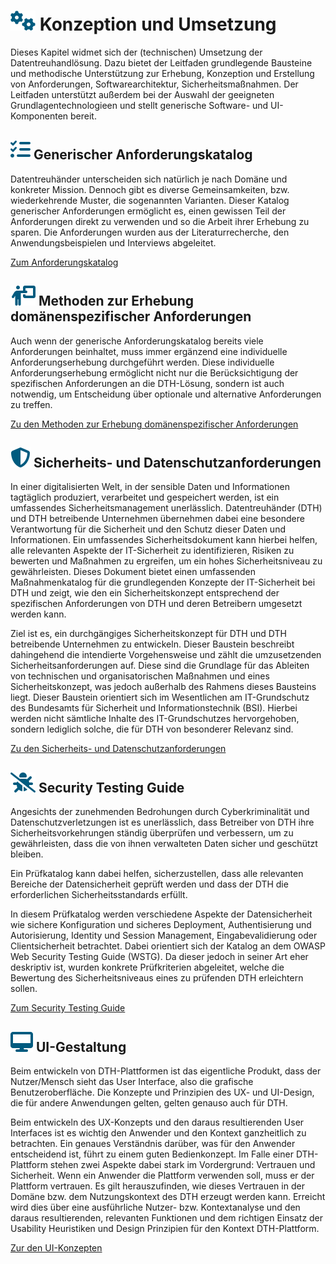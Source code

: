 # ![](../assets/images/gears.svg) Konzeption und Umsetzung
Dieses Kapitel widmet sich der (technischen) Umsetzung der Datentreuhandlösung. Dazu bietet der Leitfaden grundlegende Bausteine und methodische Unterstützung zur Erhebung, Konzeption und Erstellung von Anforderungen, Softwarearchitektur, Sicherheitsmaßnahmen. Der Leitfaden unterstützt außerdem bei der Auswahl der geeigneten Grundlagentechnologieen und stellt generische Software- und UI-Komponenten bereit.

## ![](../assets/images/list-check.svg) Generischer Anforderungskatalog
Datentreuhänder unterscheiden sich natürlich je nach Domäne und konkreter Mission. Dennoch gibt es diverse Gemeinsamkeiten, bzw. wiederkehrende Muster, die sogenannten Varianten. Dieser Katalog generischer Anforderungen ermöglicht es, einen gewissen Teil der Anforderungen direkt zu verwenden und so die Arbeit ihrer Erhebung zu sparen. Die Anforderungen wurden aus der Literaturrecherche, den Anwendungsbeispielen und Interviews abgeleitet.

[Zum Anforderungskatalog](<Generischer Anforderungskatalog>)

## ![](../assets/images/person-chalkboard.svg) Methoden zur Erhebung domänenspezifischer Anforderungen
Auch wenn der generische Anforderungskatalog bereits viele Anforderungen beinhaltet, muss immer ergänzend eine individuelle Anforderungserhebung durchgeführt werden.  Diese individuelle Anforderungserhebung ermöglicht nicht nur die Berücksichtigung der spezifischen Anforderungen an die DTH-Lösung, sondern ist auch notwendig, um Entscheidung über optionale und alternative Anforderungen zu treffen.

[Zu den Methoden zur Erhebung domänenspezifischer Anforderungen](<Methoden zur Erhebung domänenspezifischer Anforderungen>)

## ![](../assets/images/shield-halved.svg) Sicherheits- und Datenschutzanforderungen
In einer digitalisierten Welt, in der sensible Daten und Informationen tagtäglich produziert, verarbeitet und gespeichert werden, ist ein umfassendes Sicherheitsmanagement unerlässlich. Datentreuhänder (DTH) und DTH betreibende Unternehmen übernehmen dabei eine besondere Verantwortung für die Sicherheit und den Schutz dieser Daten und Informationen. Ein umfassendes Sicherheitsdokument kann hierbei helfen, alle relevanten Aspekte der IT-Sicherheit zu identifizieren, Risiken zu bewerten und Maßnahmen zu ergreifen, um ein hohes Sicherheitsniveau zu gewährleisten. Dieses Dokument bietet einen umfassenden Maßnahmenkatalog für die grundlegenden Konzepte der IT-Sicherheit bei DTH und zeigt, wie den ein Sicherheitskonzept entsprechend der spezifischen Anforderungen von DTH und deren Betreibern umgesetzt werden kann.

Ziel ist es, ein durchgängiges Sicherheitskonzept für DTH und DTH betreibende Unternehmen zu entwickeln. Dieser Baustein beschreibt dahingehend die intendierte Vorgehensweise und zählt die umzusetzenden Sicherheitsanforderungen auf. Diese sind die Grundlage für das Ableiten von technischen und organisatorischen Maßnahmen und eines Sicherheitskonzept, was jedoch außerhalb des Rahmens dieses Bausteins liegt. Dieser Baustein orientiert sich im Wesentlichen am IT-Grundschutz des Bundesamts für Sicherheit und Informationstechnik (BSI). Hierbei werden nicht sämtliche Inhalte des IT-Grundschutzes hervorgehoben, sondern lediglich solche, die für DTH von besonderer Relevanz sind. 

[Zu den Sicherheits- und Datenschutzanforderungen](<Sicherheits- und Datenschutzanforderungen>)

## ![](../assets/images/bug-slash.svg) Security Testing Guide
Angesichts der zunehmenden Bedrohungen durch Cyberkriminalität und Datenschutzverletzungen ist es unerlässlich, dass Betreiber von DTH ihre Sicherheitsvorkehrungen ständig überprüfen und verbessern, um zu gewährleisten, dass die von ihnen verwalteten Daten sicher und geschützt bleiben.

Ein Prüfkatalog kann dabei helfen, sicherzustellen, dass alle relevanten Bereiche der Datensicherheit geprüft werden und dass der DTH die erforderlichen Sicherheitsstandards erfüllt.

In diesem Prüfkatalog werden verschiedene Aspekte der Datensicherheit wie sichere Konfiguration und sicheres Deployment, Authentisierung und Autorisierung, Identity und Session Management, Eingabevalidierung oder Clientsicherheit betrachtet. Dabei orientiert sich der Katalog an dem OWASP Web Security Testing Guide (WSTG). Da dieser jedoch in seiner Art eher deskriptiv ist, wurden konkrete Prüfkriterien abgeleitet, welche die Bewertung des Sicherheitsniveaus eines zu prüfenden DTH erleichtern sollen.

[Zum Security Testing Guide](<Security Testing Guide>)

## ![](../assets/images/desktop.svg) UI-Gestaltung
Beim entwickeln von DTH-Plattformen ist das eigentliche Produkt, dass der Nutzer/Mensch sieht das User Interface, also die grafische Benutzeroberfläche. Die Konzepte und Prinzipien des UX- und UI-Design, die für andere Anwendungen gelten, gelten genauso auch für DTH.

Beim entwickeln des UX-Konzepts und den daraus resultierenden User Interfaces ist es wichtig den Anwender und den Kontext ganzheitlich zu betrachten. Ein genaues Verständnis darüber, was für den Anwender entscheidend ist, führt zu einem guten Bedienkonzept. Im Falle einer DTH-Plattform stehen zwei Aspekte dabei stark im Vordergrund: Vertrauen und Sicherheit. Wenn ein Anwender die Plattform verwenden soll, muss er der Plattform vertrauen. Es gilt herauszufinden, wie dieses Vertrauen in der Domäne bzw. dem Nutzungskontext des DTH erzeugt werden kann. Erreicht wird dies über eine ausführliche Nutzer- bzw. Kontextanalyse und den daraus resultierenden, relevanten Funktionen und dem richtigen Einsatz der Usability Heuristiken und Design Prinzipien für den Kontext DTH-Plattform.

[Zur den UI-Konzepten](<UI-Gestaltung>)